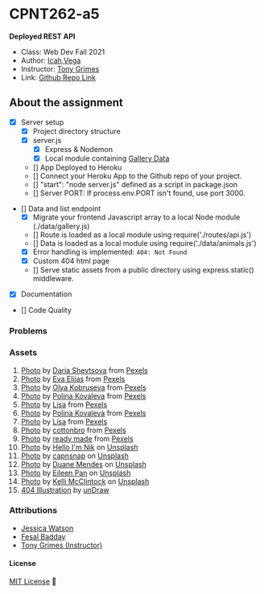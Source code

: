 # CPNT262-a5
**Deployed REST API**

- Class: Web Dev Fall 2021
- Author: [Icah Vega](https://github.com/Icahpv)
- Instructor: [Tony Grimes](https://github.com/acidtone)
- Link: [Github Repo Link](https://github.com/Icahpv/cpnt262-a5.git)

## About the assignment

- [x] Server setup
  - [x] Project directory structure
  - [x] server.js
    - [x] Express & Nodemon
    - [x] Local module containing [Gallery Data](gallery.js)
  - [] App Deployed to Heroku
   - [] Connect your Heroku App to the Github repo of your project.
   - [] "start": "node server.js" defined as a script in package.json
   - [] Server PORT: If process.env.PORT isn't found, use port 3000.
- [] Data and list endpoint
  - [x] Migrate your frontend Javascript array to a local Node module (./data/gallery.js)
  - [] Route is loaded as a local module using require('./routes/api.js')
  - [] Data is loaded as a local module using require('./data/animals.js')
  - [x] Error handling is implemented: `404: Not Found`
   - [x] Custom 404 html page 
   - [] Serve static assets from a public directory using express.static() middleware. 
- [x] Documentation
- [] Code Quality


### Problems

### Assets

1. [Photo](https://www.pexels.com/photo/all-we-have-is-now-neon-signage-on-black-surface-1580625/) by [Daria Shevtsova](https://www.pexels.com/@daria) from [Pexels](https://www.pexels.com/)
2. [Photo](https://www.pexels.com/photo/close-up-shot-of-inspiring-words-on-a-brown-paper-6956352/) by [Eva Elijas](https://www.pexels.com/@eva-elijas) from [Pexels](https://www.pexels.com/)
3. [Photo](https://www.pexels.com/photo/don-t-quit-message-5238670/) by [Olya Kobruseva](https://www.pexels.com/@olyakobruseva) from [Pexels](https://www.pexels.com/)
4. [Photo](https://www.pexels.com/photo/handwritten-sign-texture-writing-6185624/) by [Polina Kovaleva](https://www.pexels.com/@polina-kovaleva) from [Pexels](https://www.pexels.com/)
5. [Photo](https://www.pexels.com/photo/person-holding-a-sticky-note-1485548/) by [Lisa](https://www.pexels.com/@fotios-photos) from [Pexels](https://www.pexels.com/)
6. [Photo](https://www.pexels.com/photo/dirty-industry-pattern-texture-6185361/) by [Polina Kovaleva](https://www.pexels.com/@polina-kovaleva) from [Pexels](https://www.pexels.com/)
7. [Photo](https://www.pexels.com/photo/paper-with-a-quote-3974410/) by [Lisa](https://www.pexels.com/@fotios-photos) from [Pexels](https://www.pexels.com/)
8. [Photo](https://www.pexels.com/photo/text-4753879/) by [cottonbro](https://www.pexels.com/@cottonbro) from [Pexels](https://www.pexels.com/)
9. [Photo](https://www.pexels.com/photo/blue-card-with-inspirational-message-3927440/) by [ready made](https://www.pexels.com/@readymade) from [Pexels](https://www.pexels.com/)
10. [Photo](https://unsplash.com/photos/z1d-LP8sjuI) by [Hello I'm Nik](https://unsplash.com/@helloimnik) on [Unsplash](https://unsplash.com/)
11. [Photo](https://unsplash.com/photos/utYSgMOIm5w) by [capnsnap](https://unsplash.com/@capnsnap) on [Unsplash](https://unsplash.com/)
12. [Photo](https://unsplash.com/photos/M5OpeuHep1E) by [Duane Mendes](https://unsplash.com/@duanemendes) on [Unsplash](https://unsplash.com/)
13. [Photo](https://unsplash.com/photos/5d5DSRQ5dUc) by [Eileen Pan](https://unsplash.com/@eileenp) on [Unsplash](https://unsplash.com/)
14. [Photo](https://unsplash.com/photos/QFKMeRCHb8w) by [Kelli McClintock](https://unsplash.com/@kelli_mcclintock) on [Unsplash](https://unsplash.com/)
15. [404 Illustration](https://undraw.co/illustrations) by [unDraw](https://undraw.co)

### Attributions

- [Jessica Watson]()
- [Fesal Badday]()
- [Tony Grimes (Instructor)]()

#### License
[MIT License](License) :scroll: